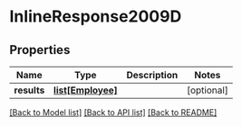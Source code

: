# InlineResponse2009D

## Properties
Name | Type | Description | Notes
------------ | ------------- | ------------- | -------------
**results** | [**list[Employee]**](Employee.md) |  | [optional] 

[[Back to Model list]](../README.md#documentation-for-models) [[Back to API list]](../README.md#documentation-for-api-endpoints) [[Back to README]](../README.md)


